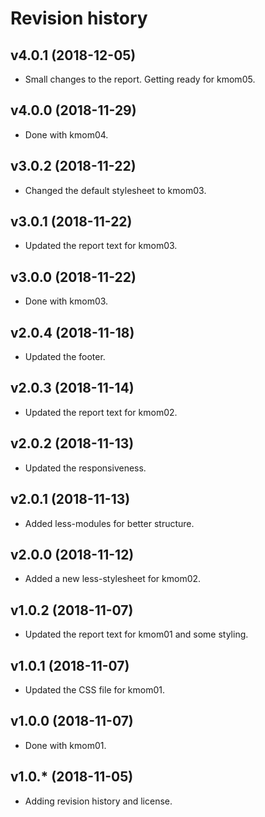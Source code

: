 Revision history
======================



v4.0.1 (2018-12-05)
-----------------------

* Small changes to the report. Getting ready for kmom05.



v4.0.0 (2018-11-29)
-----------------------

* Done with kmom04.



v3.0.2 (2018-11-22)
-----------------------

* Changed the default stylesheet to kmom03.



v3.0.1 (2018-11-22)
-----------------------

* Updated the report text for kmom03.



v3.0.0 (2018-11-22)
-----------------------

* Done with kmom03.



v2.0.4 (2018-11-18)
-----------------------

* Updated the footer.



v2.0.3 (2018-11-14)
-----------------------

* Updated the report text for kmom02.



v2.0.2 (2018-11-13)
-----------------------

* Updated the responsiveness.



v2.0.1 (2018-11-13)
-----------------------

* Added less-modules for better structure.



v2.0.0 (2018-11-12)
-----------------------

* Added a new less-stylesheet for kmom02.



v1.0.2 (2018-11-07)
-----------------------

* Updated the report text for kmom01 and some styling.



v1.0.1 (2018-11-07)
-----------------------

* Updated the CSS file for kmom01.



v1.0.0 (2018-11-07)
-----------------------

* Done with kmom01.



v1.0.* (2018-11-05)
-----------------------

* Adding revision history and license.

